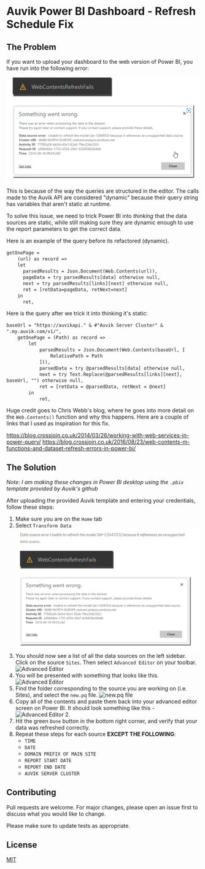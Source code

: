 # Auvik Power BI Dashboard - Refresh Schedule Fix

## The Problem

If you want to upload your dashboard to the web version of Power BI, you have run into the following error:

![!\[Alt text\](image-1.png)](data-refresh.png)

This is because of the way the queries are structured in the editor. The calls made to the Auvik API are considered "dynamic" because their query string has variables that aren't static at runtime.

To solve this issue, we need to trick Power BI into *thinking* that the data sources are static, while still making sure they are dynamic enough to use the report parameters to get the correct data.

Here is an example of the query before its refactored (dynamic).

```F#
getOnePage =
    (url) as record =>
    let
      parsedResults = Json.Document(Web.Contents(url)),
      pageData = try parsedResults[data] otherwise null,
      next = try parsedResults[links][next] otherwise null,
      ret = [retData=pageData, retNext=next]
    in
      ret,
```

Here is the query after we trick it into thinking it's static:

```F#
baseUrl = "https://auvikapi." & #"Auvik Server Cluster" & ".my.auvik.com/v1/",
    getOnePage = (Path) as record =>
        let
            parsedResults = Json.Document(Web.Contents(baseUrl, [
                RelativePath = Path
            ])),
            parsedData = try @parsedResults[data] otherwise null,
            next = try Text.Replace(@parsedResults[links][next], baseUrl, "") otherwise null,
            ret = [retData = @parsedData, retNext = @next]
        in
            ret,
```

Huge credit goes to Chris Webb's blog, where he goes into more detail on the `Web.Contents()` function and why this happens. Here are a couple of links that I used as inspiration for this fix.

<https://blog.crossjoin.co.uk/2014/03/26/working-with-web-services-in-power-query/>
<https://blog.crossjoin.co.uk/2016/08/23/web-contents-m-functions-and-dataset-refresh-errors-in-power-bi/>

## The Solution

*Note:* *I am making these changes in Power BI desktop using the `.pbix` template provided by Auvik's github*

After uploading the provided Auvik template and entering your credentials, follow these steps:

1. Make sure you are on the `Home` tab
2. Select `Transform Data` ![Home Tab](image.png)
3. You should now see a list of all the data sources on the left sidebar. Click on the source `Sites`. Then select `Advanced Editor` on your toolbar. ![Advanced Editor](image-1.png)
4. You will be presented with something that looks like this. ![Advanced Editor](image-4.png)
5. Find the folder corresponding to the source you are working on (i.e. Sites), and select the `new.pq` file. ![new.pq file](image-3.png)
6. Copy all of the contents and paste them back into your advanced editor screen on Power BI. It should look something like this - ![Advanced Editor 2](image-2.png).
7. Hit the green `Done` button in the bottom right corner, and verify that your data was refreshed correctly.
8. Repeat these steps for each source **EXCEPT THE FOLLOWING**:
    - `TIME`
    - `DATE`
    - `DOMAIN PREFIX OF MAIN SITE`
    - `REPORT START DATE`
    - `REPORT END DATE`
    - `AUVIK SERVER CLUSTER`

## Contributing

Pull requests are welcome. For major changes, please open an issue first
to discuss what you would like to change.

Please make sure to update tests as appropriate.

## License

[MIT](https://choosealicense.com/licenses/mit/)